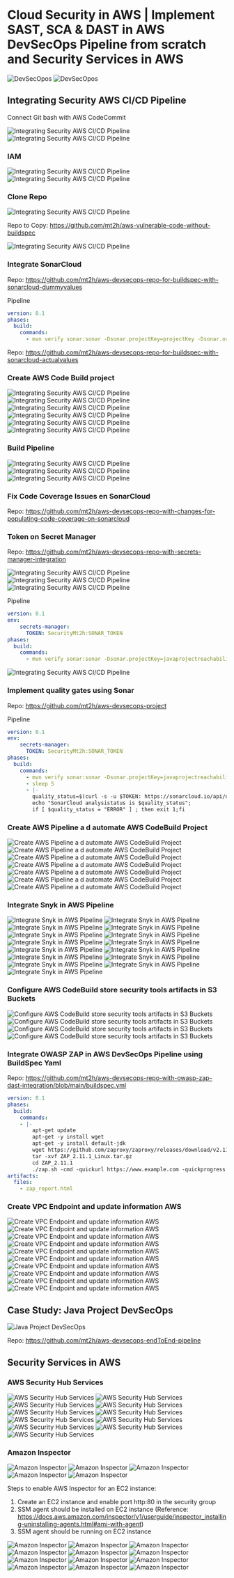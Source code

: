 # Cloud Security in AWS | Implement SAST, SCA & DAST in AWS DevSecOps Pipeline from scratch and Security Services in AWS

![DevSecOpos](./img/1.png)
![DevSecOpos](./img/2.png)

## Integrating Security AWS CI/CD Pipeline

Connect Git bash with AWS CodeCommit

![Integrating Security AWS CI/CD Pipeline](./img/3.png)
![Integrating Security AWS CI/CD Pipeline](./img/4.png)

### IAM

![Integrating Security AWS CI/CD Pipeline](./img/5.png)
![Integrating Security AWS CI/CD Pipeline](./img/6.png)

### Clone Repo

![Integrating Security AWS CI/CD Pipeline](./img/7.png)

Repo to Copy: https://github.com/mt2h/aws-vulnerable-code-without-buildspec

![Integrating Security AWS CI/CD Pipeline](./img/8.png)

### Integrate SonarCloud

Repo: https://github.com/mt2h/aws-devsecops-repo-for-buildspec-with-sonarcloud-dummyvalues

Pipeline

```yaml
version: 0.1
phases:
  build:
    commands:
      - mvn verify sonar:sonar -Dsonar.projectKey=projectKey -Dsonar.organization=projectOrg -Dsonar.host.url=https://sonarcloud.io -Dsonar.login=token
```

Repo: https://github.com/mt2h/aws-devsecops-repo-for-buildspec-with-sonarcloud-actualvalues

### Create AWS Code Build project

![Integrating Security AWS CI/CD Pipeline](./img/9.png)
![Integrating Security AWS CI/CD Pipeline](./img/10.png)
![Integrating Security AWS CI/CD Pipeline](./img/11.png)
![Integrating Security AWS CI/CD Pipeline](./img/12.png)
![Integrating Security AWS CI/CD Pipeline](./img/13.png)
![Integrating Security AWS CI/CD Pipeline](./img/14.png)

### Build Pipeline

![Integrating Security AWS CI/CD Pipeline](./img/15.png)
![Integrating Security AWS CI/CD Pipeline](./img/16.png)
![Integrating Security AWS CI/CD Pipeline](./img/17.png)

### Fix Code Coverage Issues en SonarCloud

Repo: https://github.com/mt2h/aws-devsecops-repo-with-changes-for-populating-code-coverage-on-sonarcloud



### Token on Secret Manager

Repo: https://github.com/mt2h/aws-devsecops-repo-with-secrets-manager-integration

![Integrating Security AWS CI/CD Pipeline](./img/18.png)
![Integrating Security AWS CI/CD Pipeline](./img/19.png)
![Integrating Security AWS CI/CD Pipeline](./img/20.png)

Pipeline

```yaml
version: 0.1
env:
    secrets-manager:
      TOKEN: SecurityMt2h:SONAR_TOKEN
phases:
  build:
    commands:
      - mvn verify sonar:sonar -Dsonar.projectKey=javaprojectreachabilitymt2h -Dsonar.organization=javaprojectreachabilitymt2h -Dsonar.host.url=https://sonarcloud.io -Dsonar.login=$TOKEN 
```

![Integrating Security AWS CI/CD Pipeline](./img/21.png)

### Implement quality gates using Sonar

Repo: https://github.com/mt2h/aws-devsecops-project

Pipeline 

```yaml
version: 0.1
env:
    secrets-manager:
      TOKEN: SecurityMt2h:SONAR_TOKEN
phases:
  build:
    commands:
      - mvn verify sonar:sonar -Dsonar.projectKey=javaprojectreachabilitymt2h -Dsonar.organization=javaprojectreachabilitymt2h -Dsonar.host.url=https://sonarcloud.io -Dsonar.login=$TOKEN 
      - sleep 5
      - |- 
        quality_status=$(curl -s -u $TOKEN: https://sonarcloud.io/api/qualitygates/project_status?projectKey=javaprojectreachabilitymt2h | jq -r '.projectStatus.status')
        echo "SonarCloud analysistatus is $quality_status"; 
        if [ $quality_status = "ERROR" ] ; then exit 1;fi
```

### Create AWS Pipeline a d automate AWS CodeBuild Project

![Create AWS Pipeline a d automate AWS CodeBuild Project](./img/22.png)
![Create AWS Pipeline a d automate AWS CodeBuild Project](./img/23.png)
![Create AWS Pipeline a d automate AWS CodeBuild Project](./img/24.png)
![Create AWS Pipeline a d automate AWS CodeBuild Project](./img/25.png)
![Create AWS Pipeline a d automate AWS CodeBuild Project](./img/26.png)
![Create AWS Pipeline a d automate AWS CodeBuild Project](./img/27.png)
![Create AWS Pipeline a d automate AWS CodeBuild Project](./img/28.png)

### Integrate Snyk in AWS Pipeline

![Integrate Snyk in AWS Pipeline](./img/29.png)
![Integrate Snyk in AWS Pipeline](./img/30.png)
![Integrate Snyk in AWS Pipeline](./img/31.png)
![Integrate Snyk in AWS Pipeline](./img/32.png)
![Integrate Snyk in AWS Pipeline](./img/33.png)
![Integrate Snyk in AWS Pipeline](./img/34.png)
![Integrate Snyk in AWS Pipeline](./img/35.png)
![Integrate Snyk in AWS Pipeline](./img/36.png)
![Integrate Snyk in AWS Pipeline](./img/37.png)
![Integrate Snyk in AWS Pipeline](./img/38.png)
![Integrate Snyk in AWS Pipeline](./img/39.png)
![Integrate Snyk in AWS Pipeline](./img/40.png)
![Integrate Snyk in AWS Pipeline](./img/41.png)
![Integrate Snyk in AWS Pipeline](./img/42.png)
![Integrate Snyk in AWS Pipeline](./img/43.png)

### Configure AWS CodeBuild store security tools artifacts in S3 Buckets

![Configure AWS CodeBuild store security tools artifacts in S3 Buckets](./img/44.png)
![Configure AWS CodeBuild store security tools artifacts in S3 Buckets](./img/45.png)
![Configure AWS CodeBuild store security tools artifacts in S3 Buckets](./img/46.png)
![Configure AWS CodeBuild store security tools artifacts in S3 Buckets](./img/47.png)

### Integrate OWASP ZAP in AWS DevSecOps Pipeline using BuildSpec Yaml

Repo: https://github.com/mt2h/aws-devsecops-repo-with-owasp-zap-dast-integration/blob/main/buildspec.yml

```yaml
version: 0.1
phases:
  build:
    commands:
    - |-
        apt-get update
        apt-get -y install wget
        apt-get -y install default-jdk
        wget https://github.com/zaproxy/zaproxy/releases/download/v2.11.1/ZAP_2.11.1_Linux.tar.gz
        tar -xvf ZAP_2.11.1_Linux.tar.gz
        cd ZAP_2.11.1
        ./zap.sh -cmd -quickurl https://www.example.com -quickprogress -quickout ../zap_report.html 
artifacts:
  files:
    - zap_report.html
```

### Create VPC Endpoint and update information AWS

![Create VPC Endpoint and update information AWS](./img/48.png)
![Create VPC Endpoint and update information AWS](./img/49.png)
![Create VPC Endpoint and update information AWS](./img/50.png)
![Create VPC Endpoint and update information AWS](./img/51.png)
![Create VPC Endpoint and update information AWS](./img/52.png)
![Create VPC Endpoint and update information AWS](./img/53.png)
![Create VPC Endpoint and update information AWS](./img/54.png)
![Create VPC Endpoint and update information AWS](./img/55.png)
![Create VPC Endpoint and update information AWS](./img/56.png)
![Create VPC Endpoint and update information AWS](./img/57.png)

## Case Study: Java Project DevSecOps

![Java Project DevSecOps](./img/57.png)

Repo: https://github.com/mt2h/aws-devsecops-endToEnd-pipeline

## Security Services in AWS

### AWS Security Hub Services

![AWS Security Hub Services](./img/58.png)
![AWS Security Hub Services](./img/59.png)
![AWS Security Hub Services](./img/60.png)
![AWS Security Hub Services](./img/61.png)
![AWS Security Hub Services](./img/62.png)
![AWS Security Hub Services](./img/63.png)
![AWS Security Hub Services](./img/64.png)
![AWS Security Hub Services](./img/65.png)
![AWS Security Hub Services](./img/66.png)
![AWS Security Hub Services](./img/67.png)
![AWS Security Hub Services](./img/68.png)

### Amazon Inspector

![Amazon Inspector](./img/69.png)
![Amazon Inspector](./img/70.png)
![Amazon Inspector](./img/71.png)
![Amazon Inspector](./img/72.png)
![Amazon Inspector](./img/73.png)

Steps to enable AWS Inspector for an EC2 instance:

1) Create an EC2 instance and enable port http:80 in the security group
2) SSM agent should be installed on EC2 instance 
(Reference: https://docs.aws.amazon.com/inspector/v1/userguide/inspector_installing-uninstalling-agents.html#ami-with-agent)
3) SSM agent should be running on EC2 instance

![Amazon Inspector](./img/74.png)
![Amazon Inspector](./img/75.png)
![Amazon Inspector](./img/76.png)
![Amazon Inspector](./img/77.png)
![Amazon Inspector](./img/78.png)
![Amazon Inspector](./img/79.png)
![Amazon Inspector](./img/80.png)
![Amazon Inspector](./img/81.png)
![Amazon Inspector](./img/82.png)
![Amazon Inspector](./img/83.png)
![Amazon Inspector](./img/84.png)
![Amazon Inspector](./img/85.png)